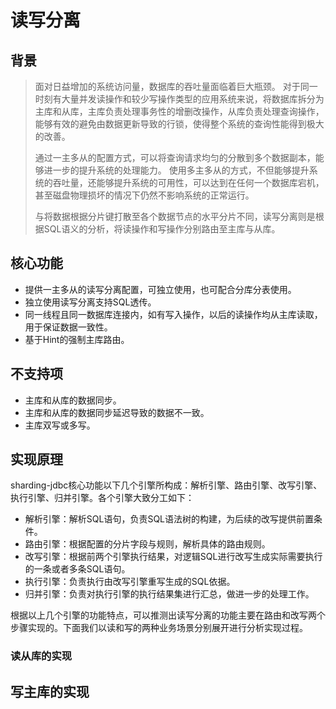 # 读写分离

## 背景

> 面对日益增加的系统访问量，数据库的吞吐量面临着巨大瓶颈。 对于同一时刻有大量并发读操作和较少写操作类型的应用系统来说，将数据库拆分为主库和从库，主库负责处理事务性的增删改操作，从库负责处理查询操作，能够有效的避免由数据更新导致的行锁，使得整个系统的查询性能得到极大的改善。
>
> 通过一主多从的配置方式，可以将查询请求均匀的分散到多个数据副本，能够进一步的提升系统的处理能力。 使用多主多从的方式，不但能够提升系统的吞吐量，还能够提升系统的可用性，可以达到在任何一个数据库宕机，甚至磁盘物理损坏的情况下仍然不影响系统的正常运行。
>
> 与将数据根据分片键打散至各个数据节点的水平分片不同，读写分离则是根据SQL语义的分析，将读操作和写操作分别路由至主库与从库。

## 核心功能

- 提供一主多从的读写分离配置，可独立使用，也可配合分库分表使用。
- 独立使用读写分离支持SQL透传。
- 同一线程且同一数据库连接内，如有写入操作，以后的读操作均从主库读取，用于保证数据一致性。
- 基于Hint的强制主库路由。

## 不支持项

- 主库和从库的数据同步。
- 主库和从库的数据同步延迟导致的数据不一致。
- 主库双写或多写。

## 实现原理

sharding-jdbc核心功能以下几个引擎所构成：解析引擎、路由引擎、改写引擎、执行引擎、归并引擎。各个引擎大致分工如下：

- 解析引擎：解析SQL语句，负责SQL语法树的构建，为后续的改写提供前置条件。
- 路由引擎：根据配置的分片字段与规则，解析具体的路由规则。
- 改写引擎：根据前两个引擎执行结果，对逻辑SQL进行改写生成实际需要执行的一条或者多条SQL语句。
- 执行引擎：负责执行由改写引擎重写生成的SQL依据。
- 归并引擎：负责对执行引擎的执行结果集进行汇总，做进一步的处理工作。

根据以上几个引擎的功能特点，可以推测出读写分离的功能主要在路由和改写两个步骤实现的。下面我们以读和写的两种业务场景分别展开进行分析实现过程。

### 读从库的实现



## 写主库的实现

